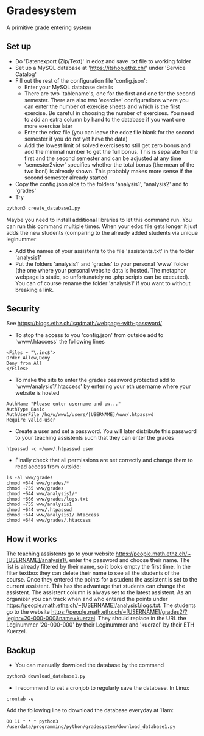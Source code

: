 # Gradesystem
A primitive grade entering system

## Set up
- Do 'Datenexport (Zip/Text)' in edoz and save .txt file to working folder
- Set up a MySQL database at 'https://itshop.ethz.ch/' under 'Service Catalog' 
- Fill out the rest of the configuration file 'config.json':
  - Enter your MySQL database details
  - There are two 'tablename's, one for the first and one for the second semester. There are also two 'exercise' configurations where you can enter the number of exercise sheets and which is the first exercise. Be careful in choosing the number of exercises. You need to add an extra column by hand to the database if you want one more exercise later
  - Enter the edoz file (you can leave the edoz file blank for the second semester if you do not yet have the data)
  - Add the lowest limit of solved exercises to still get zero bonus and add the minimal number to get the full bonus. This is separate for the first and the second semester and can be adjusted at any time
  - 'semester2view' specifies whether the total bonus (the mean of the two boni) is already shown. This probably makes more sense if the second semester already started
- Copy the config.json alos to the folders 'analysis1', 'analysis2' and to 'grades'
- Try 
```python
python3 create_database1.py
```
Maybe you need to install additional libraries to let this command run. You can run this command multiple times. When your edoz file gets longer it just adds the new students (comparing to the already added students via unique leginummer
- Add the names of your assistents to the file 'assistents.txt' in the folder 'analysis1' 
- Put the folders 'analysis1' and 'grades' to your personal 'www' folder (the one where your personal website data is hosted. The metaphor webpage is static, so unfortunately no .php scripts can be executed). You can of course rename the folder 'analysis1' if you want to without breaking a link. 

## Security
See <https://blogs.ethz.ch/isgdmath/webpage-with-password/>
- To stop the access to you 'config.json' from outside add to 'www/.htaccess' the following lines
```
<Files ~ "\.inc$">  
Order Allow,Deny
Deny from All
</Files>
```
- To make the site to enter the grades password protected add to 'www/analysis1/.htaccess' by entering your eth username where your website is hosted
```
AuthName "Please enter username and pw..."
AuthType Basic
AuthUserFile /hg/w/www1/users/[USERNAME]/www/.htpasswd
Require valid-user
```
- Create a user and set a password. You will later distribute this password to your teaching assistents such that they can enter the grades
```
htpasswd -c ~/www/.htpasswd user
```
- Finally check that all permissions are set correctly and change them to read access from outside:
```
ls -al www/grades
chmod +644 www/grades/*
chmod +755 www/grades
chmod +644 www/analysis1/*
chmod +666 www/grades/logs.txt
chmod +755 www/analysis1
chmod +644 www/.htpasswd
chmod +644 www/analysis1/.htaccess
chmod +644 www/grades/.htaccess
```

## How it works
The teaching assistents go to your website <https://people.math.ethz.ch/~[USERNAME]/analysis1/>, enter the password and choose their name. The list is already filtered by their name, so it looks empty the first time. In the filter textbox they can delete their name to see all the students of the course. Once they entered the points for a student the assistent is set to the current assistent. This has the advantage that students can change the assistent. The assistent column is always set to the latest assistent. As an organizer you can track when and who entered the points under <https://people.math.ethz.ch/~[USERNAME]/analysis1/logs.txt>.
The students go to the website <https://people.math.ethz.ch/~[USERNAME]/grades2/?leginr=20-000-000&name=kuerzel>. They should replace in the URL the Leginummer '20-000-000' by their Leginummer and 'kuerzel' by their ETH Kuerzel.
 
## Backup
- You can manually download the database by the command
```python
python3 download_database1.py
```
- I recommend to set a cronjob to regularly save the database. In Linux
```
crontab -e
```
Add the following line to download the database everyday at 11am: 
```
00 11 * * * python3 /userdata/programming/python/gradesystem/download_database1.py
```
